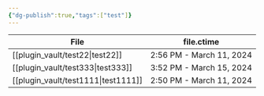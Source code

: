 ```yaml
---
{"dg-publish":true,"tags":["test"]}
---
```


| File                                   | file.ctime               |
| -------------------------------------- | ------------------------ |
| [[plugin_vault/test22\|test22]]     | 2:56 PM - March 11, 2024 |
| [[plugin_vault/test333\|test333]]   | 3:52 PM - March 15, 2024 |
| [[plugin_vault/test1111\|test1111]] | 2:50 PM - March 11, 2024 |


